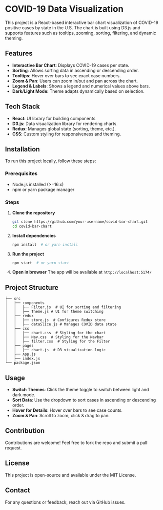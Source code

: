 # COVID-19 Data Visualization

This project is a React-based interactive bar chart visualization of COVID-19 positive cases by state in the U.S. The chart is built using D3.js and supports features such as tooltips, zooming, sorting, filtering, and dynamic theming.

## Features

- **Interactive Bar Chart**: Displays COVID-19 cases per state.
- **Sorting**: Allows sorting data in ascending or descending order.
- **Tooltips**: Hover over bars to see exact case numbers.
- **Zoom & Pan**: Users can zoom in/out and pan across the chart.
- **Legend & Labels**: Shows a legend and numerical values above bars.
- **Dark/Light Mode**: Theme adapts dynamically based on selection.

## Tech Stack

- **React**: UI library for building components.
- **D3.js**: Data visualization library for rendering charts.
- **Redux**: Manages global state (sorting, theme, etc.).
- **CSS**: Custom styling for responsiveness and theming.

## Installation

To run this project locally, follow these steps:

### Prerequisites
- Node.js installed (>=16.x)
- npm or yarn package manager

### Steps

1. **Clone the repository**
   ```sh
   git clone https://github.com/your-username/covid-bar-chart.git
   cd covid-bar-chart
   ```

2. **Install dependencies**
   ```sh
   npm install  # or yarn install
   ```

3. **Run the project**
   ```sh
   npm start  # or yarn start
   ```

4. **Open in browser**
   The app will be available at `http://localhost:5174/`

## Project Structure

```
├── src
│   ├── components
│   │   ├── Filter.js  # UI for sorting and filtering
│   │   ├── Theme.js # UI for theme switching
│   ├── redux
│   │   ├── store.js  # Configures Redux store
│   │   ├── dataSlice.js # Manages COVID data state
│   ├── css
│   │   ├── chart.css  # Styling for the chart
│   │   ├── Nav.css  # Styling for the Navbar
│   │   ├── filter.css  # Styling for the Filter
│   ├── pages
│   │   ├── chart.js  # D3 visualization logic
│   ├── App.js
│   ├── index.js
└── package.json
```

## Usage

- **Switch Themes**: Click the theme toggle to switch between light and dark mode.
- **Sort Data**: Use the dropdown to sort cases in ascending or descending order.
- **Hover for Details**: Hover over bars to see case counts.
- **Zoom & Pan**: Scroll to zoom, click & drag to pan.

## Contribution

Contributions are welcome! Feel free to fork the repo and submit a pull request.

## License

This project is open-source and available under the MIT License.

## Contact

For any questions or feedback, reach out via GitHub issues.

